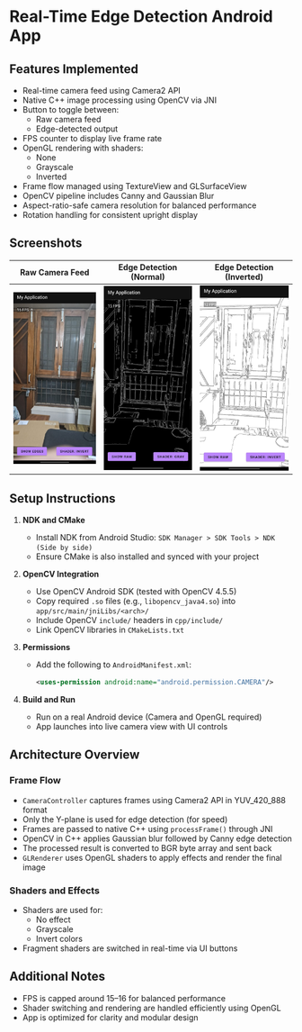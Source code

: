 # Real-Time Edge Detection Android App

## Features Implemented

- Real-time camera feed using Camera2 API
- Native C++ image processing using OpenCV via JNI
- Button to toggle between:
    - Raw camera feed
    - Edge-detected output
- FPS counter to display live frame rate
- OpenGL rendering with shaders:
    - None
    - Grayscale
    - Inverted
- Frame flow managed using TextureView and GLSurfaceView
- OpenCV pipeline includes Canny and Gaussian Blur
- Aspect-ratio-safe camera resolution for balanced performance
- Rotation handling for consistent upright display

## Screenshots
| Raw Camera Feed | Edge Detection (Normal) | Edge Detection (Inverted) |
|-----------------|--------------------------|----------------------------|
| ![Raw](rawImage.jpg) | ![EdgeNormal](edgeNormal.jpg) | ![EdgeInverted](edgeInverted.jpg) |

## Setup Instructions

1. **NDK and CMake**
    - Install NDK from Android Studio: `SDK Manager > SDK Tools > NDK (Side by side)`
    - Ensure CMake is also installed and synced with your project

2. **OpenCV Integration**
    - Use OpenCV Android SDK (tested with OpenCV 4.5.5)
    - Copy required `.so` files (e.g., `libopencv_java4.so`) into `app/src/main/jniLibs/<arch>/`
    - Include OpenCV `include/` headers in `cpp/include/`
    - Link OpenCV libraries in `CMakeLists.txt`

3. **Permissions**
    - Add the following to `AndroidManifest.xml`:
      ```xml
      <uses-permission android:name="android.permission.CAMERA"/>
      ```

4. **Build and Run**
    - Run on a real Android device (Camera and OpenGL required)
    - App launches into live camera view with UI controls

## Architecture Overview

### Frame Flow

- `CameraController` captures frames using Camera2 API in YUV_420_888 format
- Only the Y-plane is used for edge detection (for speed)
- Frames are passed to native C++ using `processFrame()` through JNI
- OpenCV in C++ applies Gaussian blur followed by Canny edge detection
- The processed result is converted to BGR byte array and sent back
- `GLRenderer` uses OpenGL shaders to apply effects and render the final image

### Shaders and Effects

- Shaders are used for:
    - No effect 
    - Grayscale
    - Invert colors
- Fragment shaders are switched in real-time via UI buttons

## Additional Notes

- FPS is capped around 15–16 for balanced performance
- Shader switching and rendering are handled efficiently using OpenGL
- App is optimized for clarity and modular design

